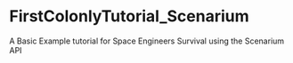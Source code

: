 # FirstColonlyTutorial_Scenarium
 A Basic Example tutorial for Space Engineers Survival using the Scenarium API
